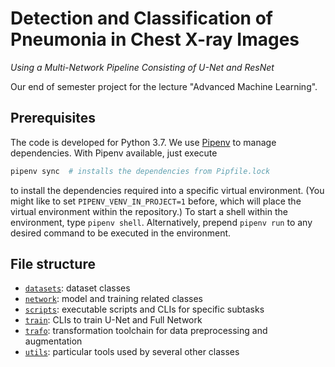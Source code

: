 # Detection and Classification of Pneumonia in Chest X-ray Images
*Using a Multi-Network Pipeline Consisting of U-Net and ResNet*

Our end of semester project for the lecture "Advanced Machine Learning".

## Prerequisites

The code is developed for Python 3.7.
We use [Pipenv](https://pipenv.pypa.io/en/latest/) to manage dependencies.
With Pipenv available, just execute
```bash
pipenv sync  # installs the dependencies from Pipfile.lock
```
to install the dependencies required into a specific virtual environment.
(You might like to set `PIPENV_VENV_IN_PROJECT=1` before, which will place the
virtual environment within the repository.)
To start a shell within the environment, type `pipenv shell`.
Alternatively, prepend `pipenv run` to any desired command to be executed in the
environment.

## File structure

- [`datasets`](datasets): dataset classes
- [`network`](network): model and training related classes
- [`scripts`](scripts): executable scripts and CLIs for specific subtasks
- [`train`](train): CLIs to train U-Net and Full Network
- [`trafo`](trafo): transformation toolchain for data preprocessing and
                    augmentation
- [`utils`](utils): particular tools used by several other classes
